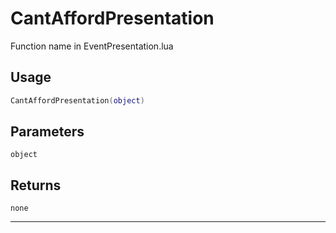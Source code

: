 # CantAffordPresentation
Function name in EventPresentation.lua
## Usage
```lua
CantAffordPresentation(object)
```
## Parameters
`object`
## Returns
`none`

---